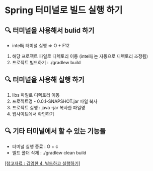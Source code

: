 # Spring 터미널로 빌드 실행 하기

## 🔍 터미널을 사용해서 bulid 하기

- intellij 터미널 실행 ⇒ O + F12
  
  
  
1. 해당 프로젝트 파일로 디렉토리 이동 (intellij 는 자동으로 디렉토리 조정됨)
2. 프로젝트 빌드하기  :  ./gradlew build
  
  
## 🔍 터미널을 사용해 실행 하기

1. libs 파일로 디렉토리 이동
2. 프로젝트명 - 0.0.1-SNAPSHOT.jar 파일 복사
3. 프로젝트 실행   :  java -jar 복사한 파일명
4. 웹사이트에서 확인하기
  
  
  
## 🔍 기타 터미널에서 할 수 있는 기능들

- 터미널 실행 종료  :  O + c
- 빌드 폴더 삭제  :  ./gradlew clean build

   

[[참고자료 : 김영한 4. 빌드하고 실행하기]](https://www.youtube.com/watch?v=SSzsqDeS2JI&list=PLumVmq_uRGHgBrimIp2-7MCnoPUskVMnd&index=5)
